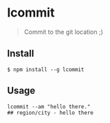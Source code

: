 # lcommit
> Commit to the git location ;)

## Install

```
$ npm install --g lcommit
```

## Usage

``` SH
lcommit --am "hello there." 
## region/city - hello there
```
